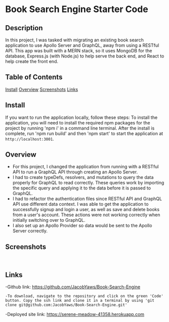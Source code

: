 # Book Search Engine Starter Code

## Description

In this project, I was tasked with migrating an existing book search application to use Apollo Server and GraphQL, away from using a RESTful API. This app was built with a MERN stack, so it uses MongoDB for the database, Express.js (with Node.js) to help serve the back end, and React to help create the front end.

## Table of Contents
[Install](#install)
[Overview](#overview)
[Screenshots](#screenshots)
[Links](#links)

## Install
If you want to run the application locally, follow these steps:
To install the application, you will need to install the required npm packages for the project by running 'npm i' in a command line terminal.
After the install is complete, run 'npm run build' and then 'npm start' to start the application at `http://localhost:3001`.

## Overview

 - For this project, I changed the application from running with a RESTful API to run a GraphQL API through creating an Apollo Server.
 - I had to create typeDefs, resolvers, and mutations to query the data properly for GraphQL to read correctly. These queries work by importing the specific query and applying it to the data before it is passed to GraphQL.
 - I had to refactor the authentication files since RESTful API and GraphQL API use different data context. I was able to get the application to successfully signup and login a user, as well as save and delete books from a user's account. These actions were not working correctly when initially switching over to GraphQL.
 - I also set up an Apollo Provider so data would be sent to the Apollo Server correctly.

## Screenshots

<img src="">
<img src="">

## Links

-Github link: https://github.com/JacobYaws/Book-Search-Engine

    -To download, navigate to the repository and click on the green 'Code' button. Copy the ssh link and clone it in a terminal by using 'git clone git@github.com:JacobYaws/Book-Search-Engine.git'

-Deployed site link: https://serene-meadow-41358.herokuapp.com